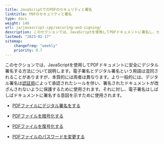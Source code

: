 ```yaml
---
title: JavaScriptでのPDFのセキュリティと署名
linktitle: PDFのセキュリティと署名
type: docs
weight: 140
url: ja/javascript-cpp/securing-and-signing/
description: このセクションでは、JavaScriptを使用してPDFドキュメントに署名し、セキュリティを確保する機能について説明します
lastmod: "2023-02-17"
sitemap:
    changefreq: "weekly"
    priority: 0.7
---
```


このセクションでは、JavaScriptを使用してPDFドキュメントに安全にデジタル署名する方法について説明します。電子署名とデジタル署名という用語は混同されることがありますが、本質的には両者は異なります。より一般的には、デジタル署名は[認証局](https://en.wikipedia.org/wiki/Certificate_authority)によって承認されたシールを伴い、署名されたドキュメントが改ざんされないように保護するために使用されます。それに対し、電子署名はしばしばドキュメントに署名する意図を示すために使用されます。

- [PDFファイルにデジタル署名をする](/pdf/javascript-cpp/sign-pdf/)
- [PDFファイルを暗号化する](/pdf/javascript-cpp/encrypt-pdf/)
- [PDFファイルを復号化する](/pdf/javascript-cpp/decrypt-pdf/)

- [PDFファイルのパスワードを変更する](/pdf/javascript-cpp/change-password-pdf/)